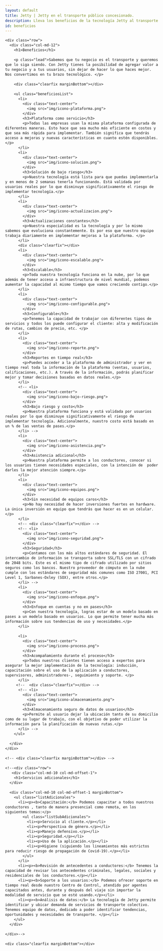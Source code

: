 ```yaml
---
layout: default
title: Jetty | Jetty en el transporte público concesionado.
description: Lleva los beneficios de la tecnología Jetty al transporte público concesionado.
id: beneficios
---
```


<div class="container-fluid gradient">
  <div class="container transportista">

    <div class="row">
      <div class="col-md-12">
        <h1>Beneficios</h1>

        <p class="lead">Sabemos que tu negocio es el transporte y queremos que lo siga siendo. Con Jetty tienes la posibilidad de agregar valor a tu negocio y a tus usuarios, sin dejar de hacer lo que haces mejor. Nos convertimos en tu brazo tecnológico. </p>

        <div class="clearfix marginBottom"></div>

        <ul class="beneficiosList">
          <li>
            <div class="text-center">
              <img src="img/icono-plataforma.png">
            </div>
            <h3>Plataforma como servicio</h3>
            <p>Todas las empresas usan la misma plataforma configurada de diferentes maneras. Esto hace que sea mucho más eficiente en costos y que sea más rápida para implementar. También significa que tendrás acceso a mejoras y nuevas características en cuanto estén disponibles.</p>
          </li>
          <li>
            <div class="text-center">
              <img src="img/icono-solucion.png">
            </div>
            <h3>Solución de bajo riesgo</h3>
            <p>Nuestra tecnología está lista para que puedas implementarla y en menos de 2 semanas tenerla funcionando. Está validada por usuarios reales por lo que disminuye significativamente el riesgo de implementar tecnología.</p>
          </li>
          <li>
            <div class="text-center">
              <img src="img/icono-actualizacion.png">
            </div>
            <h3>Actualizaciones constantes</h3>
            <p>Nuestra especialidad es la tecnología y por lo mismo sabemos que evoluciona constantemente. Es por eso que nuestro equipo trabaja diariamente en implementar mejoras a la plataforma. </p>
          </li>
          <div class="clearfix"></div>
          <li>
            <div class="text-center">
              <img src="img/icono-escalable.png">
            </div>
            <h3>Escalable</h3>
            <p>Toda nuestra tecnología funciona en la nube, por lo que además de tener acceso a infraestructura de nivel mundial, podemos aumentar la capacidad al mismo tiempo que vamos creciendo contigo.</p>
          </li>
          <li>
            <div class="text-center">
              <img src="img/icono-configurable.png">
            </div>
            <h3>Configurable</h3>
            <p>Tenemos la capacidad de trabajar con diferentes tipos de servicios y todos los puede configurar el cliente: alta y modificación de rutas, cambios de precio, etc. </p>
          </li>
          <li>
            <div class="text-center">
              <img src="img/icono-reporte.png">
            </div>
            <h3>Reportes en tiempo real</h3>
            <p>Puedes acceder a la plataforma de administrador y ver en tiempo real toda la información de la plataforma (ventas, usuarios, calificaciones, etc.). A través de la información, podrás planificar mejor y tomar decisiones basadas en datos reales.</p>
          </li>
          <!-- <li>
            <div class="text-center">
              <img src="img/icono-bajo-riesgo.png">
            </div>
            <h3>Bajo riesgo y costo</h3>
            <p>Nuestra plataforma funciona y está validada por usuarios reales por lo que disminuye significativamente el riesgo de implementar tecnología. Adicionalmente, nuestro costo está basado en un % de las ventas de pases.</p>
          </li> -->
          <li>
            <div class="text-center">
              <img src="img/icono-asistencia.png">
            </div>
            <h3>Asistencia adicional</h3>
            <p>Nuestra plataforma permite a los conductores, conocer si los usuarios tienen necesidades especiales, con la intención de  poder darles la mejor atención siempre.</p>
          </li>
          <li>
            <div class="text-center">
              <img src="img/icono-equipos.png">
            </div>
            <h3>Sin necesidad de equipos caros</h3>
            <p>No hay necesidad de hacer inversiones fuertes en hardware. La única inversión en equipo que tendrás que hacer es en un celular. </p>
          </li>
          <!-- <div class="clearfix"></div> -->
          <!-- <li>
            <div class="text-center">
              <img src="img/icono-seguridad.png">
            </div>
            <h3>Seguridad</h3>
            <p>Contamos con los más altos estándares de seguridad. El intercambio de información se transporta sobre SSL/TLS con un cifrado de 2048 bits. Este es el mismo tipo de cifrado utilizado por sitios seguros como los bancos. Nuestro proveedor de cómputo en la nube cumple con los estándares de seguridad más comunes como ISO 27001, PCI Level 1, Sarbanes-Oxley (SOX), entre otros.</p>
          </li> -->
          <li>
            <div class="text-center">
              <img src="img/icono-enfoque.png">
            </div>
            <h3>Enfoque en cuentas y no en pases</h3>
            <p>Con nuestra tecnología, logras estar de un modelo basado en pases a un modelo basado en usuarios. Lo que permite tener mucha más información sobre sus tendencias de uso y necesidades.</p>
          </li>

          <li>
            <div class="text-center">
              <img src="img/icono-proceso.png">
            </div>
            <h3>Acompañamiento durante el proceso</h3>
            <p>Todos nuestros clientes tienen acceso a expertos para asegurar la mejor implementación de la tecnología: inducción, capacitación sobre el uso de la aplicación a conductores, supervisores, administradores-, seguimiento y soporte. </p>
          </li>
         <!--  <div class="clearfix"></div> -->
          <!-- <li>
            <div class="text-center">
              <img src="img/icono-almacenamiento.png">
            </div>
            <h3>Almacenamiento seguro de datos de usuarios</h3>
            <p>Permite al usuario dejar la ubicación tanto de su domicilio como de su lugar de trabajo, con el objetivo de poder utilizar la información para la planificación de nuevas rutas.</p>
          </li> -->
        </ul>

      </div>
    </div>

    <!-- <div class="clearfix marginBottom"></div> -->

    <!--<div class="row">
       <div class="col-md-10 col-md-offset-1">
        <h1>Servicios adicionales</h1>
      </div>

      <div class="col-md-10 col-md-offset-1 marginBottom">
        <ul class="listAdicionales">
          <li><p><b>Capacitación:</b> Podemos capacitar a todos nuestros conductores , tanto de manera presencial como remota, en los siguientes temas:</p>
            <ul class="listSubAdicionales">
              <li><p>Servicio al cliente.</p></li>
              <li><p>Perspectiva de género.</p></li>
              <li><p>Manejo defensivo.</p></li>
              <li><p>Seguridad.</p></li>
              <li><p>Uso de la aplicación.</p></li>
              <li><p>Higiene (siguiendo los lineamientos más estrictos para reducir riesgo de propagación de Covid-19).</p></li>
            </ul>
          </li>
          <li><p><b>Revisión de antecedentes a conductores:</b> Tenemos la capacidad de revisar los antecedentes criminales, legales, sociales y residenciales de los conductores.</p></li>
          <li><p><b>Soporte a los usuarios:</b> Podemos ofrecer soporte en tiempo real desde nuestro Centro de Control, atendido por agentes capacitados antes, durante y después del viaje sin importar la modalidad de servicio que se esté usando.</p></li>
          <li><p><b>Análisis de datos:</b> La tecnología de Jetty permite identificar y ubicar demanda de servicios de transporte colectivo. Tenemos equipo de datos, dedicado a poder identificar tendencias, oportunidades y necesidades de transporte. </p></li>
        </ul>
      </div>

    </div>-->

    <div class="clearfix marginBottom"></div>

  </div>
</div>
